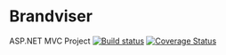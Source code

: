 # Brandviser
ASP.NET MVC Project
[![Build status](https://ci.appveyor.com/api/projects/status/ifyo8nvkpvqdx7om?svg=true)](https://ci.appveyor.com/project/martinst1/brandviser) 
[![Coverage Status](https://coveralls.io/repos/github/martinst1/Brandviser/badge.svg?branch=master)](https://coveralls.io/github/martinst1/Brandviser?branch=master)
